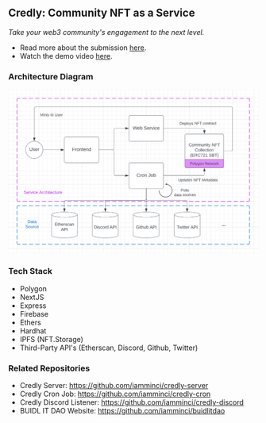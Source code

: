## Credly: Community NFT as a Service

_Take your web3 community's engagement to the next level._

- Read more about the submission [here](https://devpost.com/software/giftly-mopqin).
- Watch the demo video [here](https://vimeo.com/741907596).

### Architecture Diagram

![](public/diagram.png)

### Tech Stack

- Polygon
- NextJS
- Express
- Firebase
- Ethers
- Hardhat
- IPFS (NFT.Storage)
- Third-Party API's (Etherscan, Discord, Github, Twitter)

### Related Repositories

- Credly Server: https://github.com/iamminci/credly-server
- Credly Cron Job: https://github.com/iamminci/credly-cron
- Credly Discord Listener: https://github.com/iamminci/credly-discord
- BUIDL IT DAO Website: https://github.com/iamminci/buidlitdao
